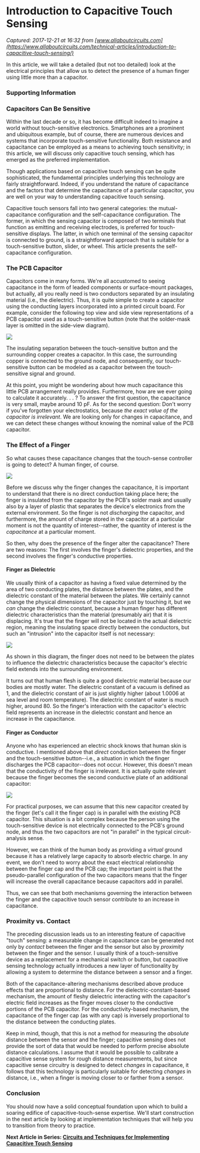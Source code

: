 # Introduction to Capacitive Touch Sensing

_Captured: 2017-12-21 at 16:32 from [www.allaboutcircuits.com](https://www.allaboutcircuits.com/technical-articles/introduction-to-capacitive-touch-sensing/)_

In this article, we will take a detailed (but not too detailed) look at the electrical principles that allow us to detect the presence of a human finger using little more than a capacitor.

### Supporting Information

### Capacitors Can Be Sensitive

Within the last decade or so, it has become difficult indeed to imagine a world without touch-sensitive electronics. Smartphones are a prominent and ubiquitous example, but of course, there are numerous devices and systems that incorporate touch-sensitive functionality. Both resistance and capacitance can be employed as a means to achieving touch sensitivity; in this article, we will discuss only capacitive touch sensing, which has emerged as the preferred implementation.

Though applications based on capacitive touch sensing can be quite sophisticated, the fundamental principles underlying this technology are fairly straightforward. Indeed, if you understand the nature of capacitance and the factors that determine the capacitance of a particular capacitor, you are well on your way to understanding capacitive touch sensing.

Capacitive touch sensors fall into two general categories: the mutual-capacitance configuration and the self-capacitance configuration. The former, in which the sensing capacitor is composed of two terminals that function as emitting and receiving electrodes, is preferred for touch-sensitive displays. The latter, in which one terminal of the sensing capacitor is connected to ground, is a straightforward approach that is suitable for a touch-sensitive button, slider, or wheel. This article presents the self-capacitance configuration.

### The PCB Capacitor

Capacitors come in many forms. We're all accustomed to seeing capacitance in the form of leaded components or surface-mount packages, but actually, all you really need is two conductors separated by an insulating material (i.e., the dielectric). Thus, it is quite simple to create a capacitor using the conducting layers incorporated into a printed circuit board. For example, consider the following top view and side view representations of a PCB capacitor used as a touch-sensitive button (note that the solder-mask layer is omitted in the side-view diagram).

![](https://www.allaboutcircuits.com/uploads/articles/ICTS_diagram1.JPG)

The insulating separation between the touch-sensitive button and the surrounding copper creates a capacitor. In this case, the surrounding copper is connected to the ground node, and consequently, our touch-sensitive button can be modeled as a capacitor between the touch-sensitive signal and ground.

At this point, you might be wondering about how much capacitance this little PCB arrangement really provides. Furthermore, how are we ever going to calculate it accurately. . . ? To answer the first question, the capacitance is very small, maybe around 10 pF. As for the second question: Don't worry if you've forgotten your electrostatics, because _the exact value of the capacitor is irrelevant_. We are looking only for changes in capacitance, and we can detect these changes without knowing the nominal value of the PCB capacitor.

### The Effect of a Finger

So what causes these capacitance changes that the touch-sense controller is going to detect? A human finger, of course.

![](https://www.allaboutcircuits.com/uploads/articles/ICTS_diagram2.JPG)

Before we discuss why the finger changes the capacitance, it is important to understand that there is no direct conduction taking place here; the finger is insulated from the capacitor by the PCB's solder mask and usually also by a layer of plastic that separates the device's electronics from the external environment. So the finger is not _discharging_ the capacitor, and furthermore, the amount of charge stored in the capacitor at a particular moment is not the quantity of interest--rather, the quantity of interest is the _capacitance_ at a particular moment.

So then, why does the presence of the finger alter the capacitance? There are two reasons: The first involves the finger's dielectric properties, and the second involves the finger's conductive properties.

#### Finger as Dielectric

We usually think of a capacitor as having a fixed value determined by the area of two conducting plates, the distance between the plates, and the dielectric constant of the material between the plates. We certainly cannot change the physical dimensions of the capacitor just by touching it, but we _can_ change the dielectric constant, because a human finger has different dielectric characteristics than the material (presumably air) that it is displacing. It's true that the finger will not be located in the actual dielectric region, meaning the insulating space directly between the conductors, but such an "intrusion" into the capacitor itself is not necessary:

![](https://www.allaboutcircuits.com/uploads/articles/ICTS_diagram3.JPG)

As shown in this diagram, the finger does not need to be between the plates to influence the dielectric characteristics because the capacitor's electric field extends into the surrounding environment.

It turns out that human flesh is quite a good dielectric material because our bodies are mostly water. The dielectric constant of a vacuum is defined as 1, and the dielectric constant of air is just slightly higher (about 1.0006 at sea level and room temperature). The dielectric constant of water is much higher, around 80. So the finger's interaction with the capacitor's electric field represents an increase in the dielectric constant and hence an increase in the capacitance.

#### Finger as Conductor

Anyone who has experienced an electric shock knows that human skin is conductive. I mentioned above that _direct_ conduction between the finger and the touch-sensitive button--i.e., a situation in which the finger discharges the PCB capacitor--does not occur. However, this doesn't mean that the conductivity of the finger is irrelevant. It is actually quite relevant because the finger becomes the second conductive plate of an additional capacitor:

![](https://www.allaboutcircuits.com/uploads/articles/ICTS_diagram4_2.JPG)

For practical purposes, we can assume that this new capacitor created by the finger (let's call it the finger cap) is in parallel with the existing PCB capacitor. This situation is a bit complex because the person using the touch-sensitive device is not electrically connected to the PCB's ground node, and thus the two capacitors are not "in parallel" in the typical circuit-analysis sense.

However, we can think of the human body as providing a _virtual_ ground because it has a relatively large capacity to absorb electric charge. In any event, we don't need to worry about the exact electrical relationship between the finger cap and the PCB cap; the important point is that the pseudo-parallel configuration of the two capacitors means that the finger will increase the overall capacitance because capacitors add in parallel.

Thus, we can see that both mechanisms governing the interaction between the finger and the capacitive touch sensor contribute to an increase in capacitance.

### Proximity vs. Contact

The preceding discussion leads us to an interesting feature of capacitive "touch" sensing: a measurable change in capacitance can be generated not only by _contact_ between the finger and the sensor but also by _proximity_ between the finger and the sensor. I usually think of a touch-sensitive device as a replacement for a mechanical switch or button, but capacitive sensing technology actually introduces a new layer of functionality by allowing a system to determine the distance between a sensor and a finger.

Both of the capacitance-altering mechanisms described above produce effects that are proportional to distance. For the dielectric-constant-based mechanism, the amount of fleshy dielectric interacting with the capacitor's electric field increases as the finger moves closer to the conductive portions of the PCB capacitor. For the conductivity-based mechanism, the capacitance of the finger cap (as with any cap) is inversely proportional to the distance between the conducting plates.

Keep in mind, though, that this is not a method for measuring the _absolute_ distance between the sensor and the finger; capacitive sensing does not provide the sort of data that would be needed to perform precise absolute distance calculations. I assume that it would be possible to calibrate a capacitive sense system for rough distance measurements, but since capacitive sense circuitry is designed to detect _changes_ in capacitance, it follows that this technology is particularly suitable for detecting _changes_ in distance, i.e., when a finger is moving closer to or farther from a sensor.

### Conclusion

You should now have a solid conceptual foundation upon which to build a soaring edifice of capacitive-touch-sense expertise. We'll start construction in the next article by looking at implementation techniques that will help you to transition from theory to practice.

**Next Article in Series: [Circuits and Techniques for Implementing Capacitive Touch Sensing](https://www.allaboutcircuits.com/technical-articles/circuits-and-techniques-for-implementing-capacitive-touch-sensing/)**
